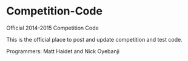 Competition-Code
================

Official 2014-2015 Competition Code

This is the official place to post and update competition and test code.

Programmers: Matt Haidet and Nick Oyebanji
